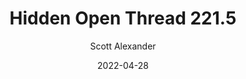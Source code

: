 ---
layout: podcast
title: "Hidden Open Thread 221.5"
author: Scott Alexander
description: https://astralcodexten.substack.com/p/hidden-open-thread-2215
date: 2022-04-28
length: 35916
duration: 9
guid: hidden-open-thread-2215
---